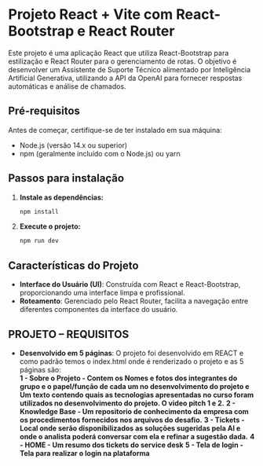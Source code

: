# Projeto React + Vite com React-Bootstrap e React Router

Este projeto é uma aplicação React que utiliza React-Bootstrap para estilização e React Router para o gerenciamento de rotas. O objetivo é desenvolver um Assistente de Suporte Técnico alimentado por Inteligência Artificial Generativa, utilizando a API da OpenAI para fornecer respostas automáticas e análise de chamados.

## Pré-requisitos

Antes de começar, certifique-se de ter instalado em sua máquina:

- Node.js (versão 14.x ou superior)
- npm (geralmente incluído com o Node.js) ou yarn

## Passos para instalação

1. **Instale as dependências:**
    
    ```bash
    npm install
    ```

2. **Execute o projeto:**

    ```bash
    npm run dev
    ```

## Características do Projeto

- **Interface do Usuário (UI)**: Construída com React e React-Bootstrap, proporcionando uma interface limpa e profissional.
- **Roteamento**: Gerenciado pelo React Router, facilita a navegação entre diferentes componentes da interface do usuário.

## PROJETO – REQUISITOS 

- **Desenvolvido em 5 páginas**: O projeto foi desenvolvido em REACT e como padrão temos o index.html onde é renderizado o projeto e as 5 páginas são:  
**1 - Sobre o Projeto - Contem os Nomes e fotos dos integrantes do grupo e o papel/função de cada um no desenvolvimento do projeto e Um texto contendo quais as tecnologias apresentadas no curso foram utilizados no desenvolvimento do projeto. O video pitch 1 e 2.**
**2 - Knowledge Base - Um repositorio de conhecimento da empresa com os procedimentos fornecidos nos arquivos do desafio.**
**3 - Tickets - Local onde serão disponibilizados as soluções sugeridas pela AI e onde o analista poderá conversar com ela e refinar a sugestão dada.**
**4 - HOME - Um resumo dos tickets do service desk**
**5 - Tela de login - Tela para realizar o login na plataforma**

